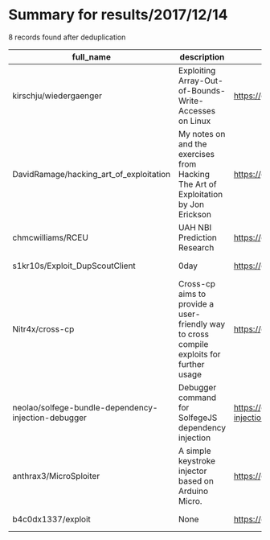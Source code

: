 
# Summary for results/2017/12/14
    
8 records found after deduplication

| full_name | description | html_url | matched_list | matched_count | pushed_at | size | stargazers_count | language | forks_count | vul_ids |
|-----------------------------------------------------|------------------------------------------------------------------------------------------|------------------------------------------------------------------------|-----------------------|-----------------|---------------------------|--------|--------------------|------------|---------------|-----------|
| kirschju/wiedergaenger | Exploiting Array-Out-of-Bounds-Write-Accesses on Linux | https://github.com/kirschju/wiedergaenger | ['exploit'] | 1 | 2017-12-14 17:10:12+00:00 | 1794 | 25 | Python | 1 | [] |
| DavidRamage/hacking_art_of_exploitation | My notes on and the exercises from Hacking The Art of Exploitation by Jon Erickson | https://github.com/DavidRamage/hacking_art_of_exploitation | ['exploit'] | 1 | 2017-12-14 04:56:42+00:00 | 25 | 0 | C | 0 | [] |
| chmcwilliams/RCEU | UAH NBI Prediction Research | https://github.com/chmcwilliams/RCEU | ['rce'] | 1 | 2017-12-14 04:12:45+00:00 | 0 | 0 | nan | 0 | [] |
| s1kr10s/Exploit_DupScoutClient | 0day | https://github.com/s1kr10s/Exploit_DupScoutClient | ['0day', 'exploit'] | 2 | 2017-12-14 06:18:08+00:00 | 7 | 0 | Python | 2 | [] |
| Nitr4x/cross-cp | Cross-cp aims to provide a user-friendly way to cross compile exploits for further usage | https://github.com/Nitr4x/cross-cp | ['exploit'] | 1 | 2017-12-14 11:42:23+00:00 | 5 | 0 | Shell | 0 | [] |
| neolao/solfege-bundle-dependency-injection-debugger | Debugger command for SolfegeJS dependency injection | https://github.com/neolao/solfege-bundle-dependency-injection-debugger | ['command injection'] | 1 | 2017-12-14 17:14:49+00:00 | 4 | 0 | JavaScript | 0 | [] |
| anthrax3/MicroSploiter | A simple keystroke injector based on Arduino Micro. | https://github.com/anthrax3/MicroSploiter | ['sploit'] | 1 | 2017-12-14 10:18:19+00:00 | 4 | 0 | C++ | 0 | [] |
| b4c0dx1337/exploit | None | https://github.com/b4c0dx1337/exploit | ['exploit'] | 1 | 2017-12-14 02:54:42+00:00 | 31 | 0 | PHP | 0 | [] |
